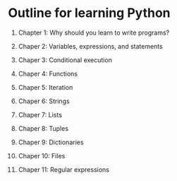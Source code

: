 # Outline for learning Python

1. Chapter 1: Why should you learn to write programs?

2. Chaper 2: Variables, expressions, and statements

3. Chaper 3: Conditional execution

4. Chaper 4: Functions

5. Chaper 5: Iteration

6. Chaper 6: Strings

7. Chaper 7: Lists

8. Chaper 8: Tuples

9. Chaper 9: Dictionaries

10. Chaper 10: Files

11. Chaper 11: Regular expressions
